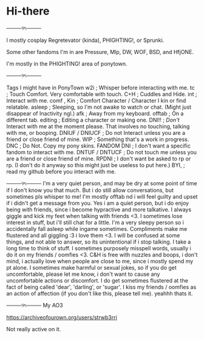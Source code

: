 # Hi-there
────୨ৎ────

I mostly cosplay Regretevator (kinda), PHIGHTING!, or Sprunki.

Some other fandoms I'm in are Pressure, Mlp, DW, WOF, BSD, and HfjONE.

I'm mostly in the PHIGHTING! area of ponytown.

────୨ৎ────

Tags I might have in PonyTown  w2i ; Whisper before interacting with me. tc ; Touch Comfort. Very comfortable with touch. C+H ; Cuddles and Hide. int ; Interact with me. comf , Kin ; Comfort Character / Character I kin or find relatable.  asleep ; Sleeping, so I'm not awake to watch or chat. (Might just disappear of Inactivity ngl.) afk ; Away from my keyboard. offtab ; On a different tab. editing ; Editing a character or making one. DNI!! ; *Don't* Interact with me at the moment please. That involves no touching, talking with me, or booping. DNIUF / DNIUCF ; Do not Interact unless you are a friend or close friend of mine. WIP ; Something that's a work in progress. DNC ; Do Not. Copy my pony skins. FANDOM DNI ; I don't want a specific fandom to interact with me. DNTUF / DNTUCF ; Do not touch me unless you are a friend or close friend of mine. RPDNI ; I don't want be asked to rp or rp. (I don't do it anyway so this might just be useless to put here.) BYI, ; read my github before you interact with me.

────୨ৎ────
I'm a very quiet person, and may be dry at some point of time if I don't know you that much. But i do still allow conversations, but sometimes pls whisper to me! I'm mostly offtab nd i will feel guilty and upset if i didn't get a message from you. Yes i am a quiet person, but i do enjoy being with friends, since i become hypractive and more talkative. I always giggle and kick my feet when talking with friends <3. I sometimes lose interest in stuff, but i'll still chat for a little. I'm a very sleepy person so i accidentally fall asleep while ingame sometimes. Compliments make me flustered and all giggling :3 i love them <3. I will be confused at some things, and not able to answer, so its unintentional if i stop talking. I take a long time to think of stuff. I sometimes purposely misspell words, usually i do it on my friends / oomfies <3. C&H is free with nuzzles and boops, i don't mind, i actually love when people are close to me, since i mostly spend my pt alone. I sometimes make harmful or sexual jokes, so if you do get uncomfortable, please let me know, i don't want to cause any uncomfortable actions or discomfort. I do get sometimes flustered at the fact of being called 'dear', 'darling', or 'sugar'. I kiss my friends / oomfies as an action of affection (if you don't like this, please tell me). yeahhh thats it.

────୨ৎ────
My AO3

https://archiveofourown.org/users/strwb3rri

Not really active on it.
